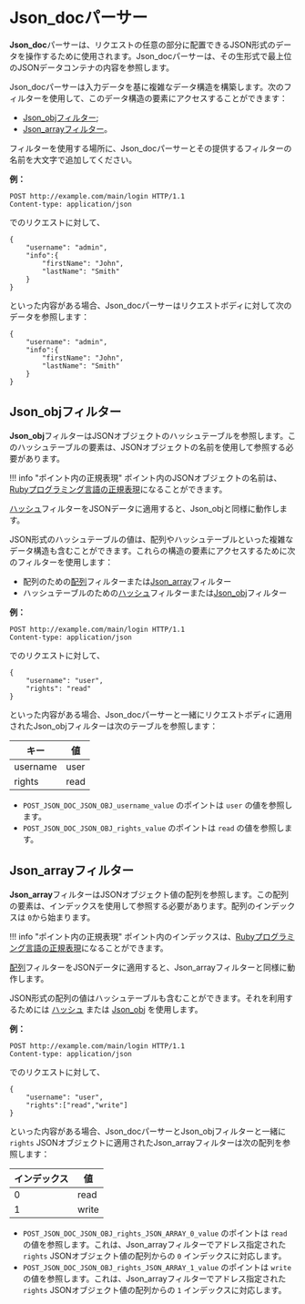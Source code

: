 [link-ruby]:                    http://ruby-doc.org/core-2.6.1/doc/regexp_rdoc.html
[link-hash]:                    hash.md
[link-array]:                   array.md
[link-jsonobj-array]:           array.md#the-example-of-using-the-jsondoc-filter-and-the-array-filter
[link-jsonobj-hash]:            hash.md#the-example-of-using-the-json_obj-filter-and-the-hash-filter
[link-jsonarray-hash]:          hash.md#the-example-of-using-the-jsonarray-filter-and-the-hash-filter

[anchor1]:          #jsonobj-filter
[anchor2]:          #jsonarray-filter

# Json_docパーサー

**Json_doc**パーサーは、リクエストの任意の部分に配置できるJSON形式のデータを操作するために使用されます。Json_docパーサーは、その生形式で最上位のJSONデータコンテナの内容を参照します。

Json_docパーサーは入力データを基に複雑なデータ構造を構築します。次のフィルターを使用して、このデータ構造の要素にアクセスすることができます：
* [Json_objフィルター][anchor1];
* [Json_arrayフィルター][anchor2]。

フィルターを使用する場所に、Json_docパーサーとその提供するフィルターの名前を大文字で追加してください。

**例：** 
```
POST http://example.com/main/login HTTP/1.1
Content-type: application/json
```

でのリクエストに対して、

```
{
    "username": "admin",
    "info":{
        "firstName": "John",
        "lastName": "Smith"
    }
}
```

といった内容がある場合、Json_docパーサーはリクエストボディに対して次のデータを参照します：

```
{
    "username": "admin",
    "info":{
        "firstName": "John",
        "lastName": "Smith"
    }
}
```

## Json_objフィルター

**Json_obj**フィルターはJSONオブジェクトのハッシュテーブルを参照します。このハッシュテーブルの要素は、JSONオブジェクトの名前を使用して参照する必要があります。

!!! info "ポイント内の正規表現"
    ポイント内のJSONオブジェクトの名前は、[Rubyプログラミング言語の正規表現][link-ruby]になることができます。

[ハッシュ][link-hash]フィルターをJSONデータに適用すると、Json_objと同様に動作します。

JSON形式のハッシュテーブルの値は、配列やハッシュテーブルといった複雑なデータ構造も含むことができます。これらの構造の要素にアクセスするために次のフィルターを使用します：
* 配列のための[配列][link-jsonobj-array]フィルターまたは[Json_array][anchor2]フィルター
* ハッシュテーブルのための[ハッシュ][link-jsonobj-hash]フィルターまたは[Json_obj][anchor1]フィルター

**例：** 
```
POST http://example.com/main/login HTTP/1.1
Content-type: application/json
```

でのリクエストに対して、

```
{
    "username": "user",
    "rights": "read"
}
```

といった内容がある場合、Json_docパーサーと一緒にリクエストボディに適用されたJson_objフィルターは次のテーブルを参照します：

| キー      | 値    |
|----------|----------|
| username | user     |
| rights   | read     |

* `POST_JSON_DOC_JSON_OBJ_username_value` のポイントは `user` の値を参照します。
* `POST_JSON_DOC_JSON_OBJ_rights_value` のポイントは `read` の値を参照します。

## Json_arrayフィルター

**Json_array**フィルターはJSONオブジェクト値の配列を参照します。この配列の要素は、インデックスを使用して参照する必要があります。配列のインデックスは `0`から始まります。

!!! info "ポイント内の正規表現"
    ポイント内のインデックスは、[Rubyプログラミング言語の正規表現][link-ruby]になることができます。

[配列][link-array]フィルターをJSONデータに適用すると、Json_arrayフィルターと同様に動作します。

JSON形式の配列の値はハッシュテーブルも含むことができます。それを利用するためには [ハッシュ][link-jsonarray-hash] または [Json_obj][anchor1] を使用します。

**例：** 

```
POST http://example.com/main/login HTTP/1.1
Content-type: application/json
```

でのリクエストに対して、

```
{
    "username": "user",
    "rights":["read","write"]
}
```

といった内容がある場合、Json_docパーサーとJson_objフィルターと一緒に`rights` JSONオブジェクトに適用されたJson_arrayフィルターは次の配列を参照します：

| インデックス  | 値    |
|--------|----------|
| 0      | read     |
| 1      | write    |

* `POST_JSON_DOC_JSON_OBJ_rights_JSON_ARRAY_0_value` のポイントは `read` の値を参照します。これは、Json_arrayフィルターでアドレス指定された `rights` JSONオブジェクト値の配列からの `0` インデックスに対応します。
* `POST_JSON_DOC_JSON_OBJ_rights_JSON_ARRAY_1_value` のポイントは `write` の値を参照します。これは、Json_arrayフィルターでアドレス指定された `rights` JSONオブジェクト値の配列からの `1` インデックスに対応します。